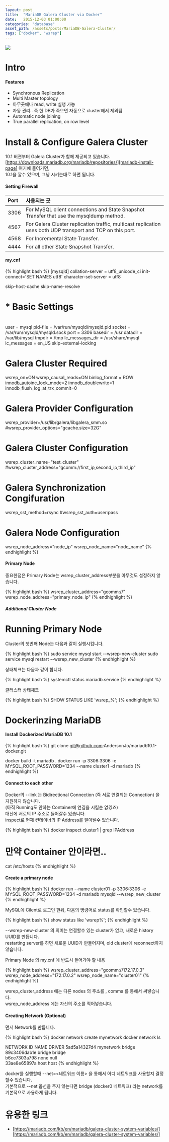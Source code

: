 ```yaml
---
layout: post
title:  "MariaDB Galera Cluster via Docker"
date:   2015-12-03 01:00:00
categories: "database"
asset_path: /assets/posts/MariaDB-Galera-Cluster/
tags: ["docker", "wsrep"]
---
```

<div>
    <img src="{{ page.asset_path }}sea-lions-playing.jpg" class="img-responsive img-rounded">
</div>

# Intro

#### Features

* Synchronous Replication
* Multi Master topology
* 아무곳에나 read, write 실행 가능
* 자동 관리.. 즉 한 DB가 죽으면 자동으로 cluster에서 제외됨
* Automatic node joining
* True parallel replication, on row level


# Install & Configure Galera Cluster

10.1 버젼부터 Galera Cluster가 함께 제공되고 있습니다.<br>
[https://downloads.mariadb.org/mariadb/repositories/][mariadb-install-page] 여기에 들어가면, <br>
10.1을 깔수 있으며, 그냥 시키는대로 하면 됩니다.

#### Setting Firewall

| Port | 사용되는 곳 |
|:-----|:----------|
|3306| For MySQL client connections and State Snapshot Transfer that use the mysqldump method.|
|4567| For Galera Cluster replication traffic, multicast replication uses both UDP transport and TCP on this port.|
|4568| For Incremental State Transfer.|
|4444| For all other State Snapshot Transfer.|


#### my.cnf

{% highlight bash %}
[mysqld]
collation-server = utf8_unicode_ci
init-connect='SET NAMES utf8'
character-set-server = utf8

skip-host-cache
skip-name-resolve
#
# * Basic Settings
#
user            = mysql
pid-file        = /var/run/mysqld/mysqld.pid
socket          = /var/run/mysqld/mysqld.sock
port            = 3306
basedir         = /usr
datadir         = /var/lib/mysql
tmpdir          = /tmp
lc_messages_dir = /usr/share/mysql
lc_messages     = en_US
skip-external-locking

# Galera Cluster Required
wsrep_on=ON
wsrep_causal_reads=ON
binlog_format = ROW
innodb_autoinc_lock_mode=2
innodb_doublewrite=1
innodb_flush_log_at_trx_commit=0

# Galera Provider Configuration
wsrep_provider=/usr/lib/galera/libgalera_smm.so
#wsrep_provider_options="gcache.size=32G"

# Galera Cluster Configuration
wsrep_cluster_name="test_cluster"
#wsrep_cluster_address="gcomm://first_ip,second_ip,third_ip"

# Galera Synchronization Congifuration
wsrep_sst_method=rsync
#wsrep_sst_auth=user:pass

# Galera Node Configuration
wsrep_node_address="node_ip"
wsrep_node_name="node_name"
{% endhighlight %}

#### Primary Node

중요한점은 Primary Node는 wsrep_cluster_address부분을 아무것도 설정하지 않습니다.

{% highlight bash %}
wsrep_cluster_address="gcomm://"
wsrep_node_address="primary_node_ip"
{% endhighlight %}

##### Additional Cluster Node




# Running Primary Node

Cluster의 첫번째 Node는 다음과 같이 실행시킵니다.

{% highlight bash %}
sudo service mysql start --wsrep-new-cluster
sudo service mysql restart --wsrep_new_cluster
{% endhighlight %}

상태체크는 다음과 같이 합니다.

{% highlight bash %}
systemctl status mariadb.service
{% endhighlight %}

클러스터 상태체크

{% highlight bash %}
SHOW STATUS LIKE 'wsrep_%';
{% endhighlight %}







# Dockerinzing MariaDB

#### Install Dockerized MariaDB 10.1

{% highlight bash %}
git clone git@github.com:AndersonJo/mariadb10.1-docker.git

docker build -t mariadb .
docker run -p 3306:3306 -e MYSQL_ROOT_PASSWORD=1234 --name cluster1 -d mariadb
{% endhighlight %}


#### Connect to each other

Docker의 --link 는 Bidirectional Connection (즉 서로 연결되는 Connection) 을 지원하지 않습니다.<br>
(아직 Running도 안하는 Container에 연결을 시킬순 없겠죠)<br>
대신에 서로의 IP 주소로 들어갈수 있습니다.<br>
inspect로 현재 컨테이너의 IP Address를 알아낼수 있습니다.

{% highlight bash %}
docker inspect cluster1  | grep IPAddress

# 만약 Container 안이라면..
cat /etc/hosts
{% endhighlight %}

#### Create a primary node

{% highlight bash %}
docker run --name cluster01 -p 3306:3306 -e MYSQL_ROOT_PASSWORD=1234 -d mariadb mysqld --wsrep_new_cluster
{% endhighlight %}

MySQL에 Cilent로 로그인 한뒤, 다음의 명령어로 status를 확인할수 있습니다.

{% highlight bash %}
show status like 'wsrep%';
{% endhighlight %}

--wsrep-new-cluster 의 의미는 연결할수 있는 cluster가 없고, 새로운 history UUID를 만듭니다.<br>
restarting server를 하면 새로운 UUID가 만들어지며, old cluster에 reconnect하지 않습니다.


Primary Node 의 my.cnf 에 반드시 들어가야 할 내용

{% highlight bash %}
wsrep_cluster_address="gcomm://172.17.0.3"
wsrep_node_address="172.17.0.2"
wsrep_node_name="cluster01"
{% endhighlight %}

wsrep_cluster_address 에는 다른 nodes 의 주소를 , comma 를 통해서 써넣습니다.<br>
wsrep_node_address 에는 자신의 주소를 적어넣습니다.



#### Creating Network (Optional)

먼저 Network를 만듭니다.

{% highlight bash %}
docker network create mynetwork
docker network ls

NETWORK ID          NAME                DRIVER
5ad5a14327d4        mynetwork           bridge              
89c3406dab1e        bridge              bridge              
b6ce7303a798        none                null                
33ae8e65897a        host                host
{% endhighlight %} 

docker를 실행할때 --net=<네트워크 이름> 을 통해서 어디 네트워크를 사용할지 결정할수 있습니다.<br>
기본적으로 --net 옵션을 주지 않는다면 bridge (docker0 네트워크) 라는 network를 기본적으로 사용하게 됩니다.


# 유용한 링크

* [https://mariadb.com/kb/en/mariadb/galera-cluster-system-variables/][https://mariadb.com/kb/en/mariadb/galera-cluster-system-variables/]




[https://github.com/DominicBoettger/docker-mariadb-galera]: https://github.com/DominicBoettger/docker-mariadb-galera
[https://github.com/dockerfile/mariadb/blob/master/Dockerfile]: https://github.com/dockerfile/mariadb/blob/master/Dockerfile
[https://github.com/docker-library/mariadb/blob/034c283be05caa5e465047ce19f1770647eadd74/10.0/Dockerfile]: https://github.com/docker-library/mariadb/blob/034c283be05caa5e465047ce19f1770647eadd74/10.0/Dockerfile
[mariadb-install-page]: https://downloads.mariadb.org/mariadb/repositories/


[https://mariadb.com/kb/en/mariadb/galera-cluster-system-variables/]: https://mariadb.com/kb/en/mariadb/galera-cluster-system-variables/